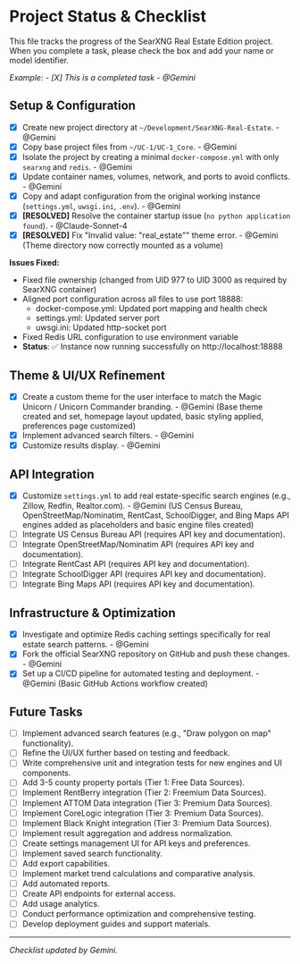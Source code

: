 # Project Status & Checklist

This file tracks the progress of the SearXNG Real Estate Edition project. When you complete a task, please check the box and add your name or model identifier.

*Example: - [X] This is a completed task - @Gemini*

## Setup & Configuration

- [X] Create new project directory at `~/Development/SearXNG-Real-Estate`. - @Gemini
- [X] Copy base project files from `~/UC-1/UC-1_Core`. - @Gemini
- [X] Isolate the project by creating a minimal `docker-compose.yml` with only `searxng` and `redis`. - @Gemini
- [X] Update container names, volumes, network, and ports to avoid conflicts. - @Gemini
- [X] Copy and adapt configuration from the original working instance (`settings.yml`, `uwsgi.ini`, `.env`). - @Gemini
- [X] **[RESOLVED]** Resolve the container startup issue (`no python application found`). - @Claude-Sonnet-4
- [X] **[RESOLVED]** Fix "Invalid value: "real_estate"" theme error. - @Gemini (Theme directory now correctly mounted as a volume)

**Issues Fixed:**
  - Fixed file ownership (changed from UID 977 to UID 3000 as required by SearXNG container)
  - Aligned port configuration across all files to use port 18888:
    - docker-compose.yml: Updated port mapping and health check
    - settings.yml: Updated server port
    - uwsgi.ini: Updated http-socket port
  - Fixed Redis URL configuration to use environment variable
  - **Status**: ✅ Instance now running successfully on http://localhost:18888

## Theme & UI/UX Refinement

- [X] Create a custom theme for the user interface to match the Magic Unicorn / Unicorn Commander branding. - @Gemini (Base theme created and set, homepage layout updated, basic styling applied, preferences page customized)
- [X] Implement advanced search filters. - @Gemini
- [X] Customize results display. - @Gemini

## API Integration

- [X] Customize `settings.yml` to add real estate-specific search engines (e.g., Zillow, Redfin, Realtor.com). - @Gemini (US Census Bureau, OpenStreetMap/Nominatim, RentCast, SchoolDigger, and Bing Maps API engines added as placeholders and basic engine files created)
- [ ] Integrate US Census Bureau API (requires API key and documentation).
- [ ] Integrate OpenStreetMap/Nominatim API (requires API key and documentation).
- [ ] Integrate RentCast API (requires API key and documentation).
- [ ] Integrate SchoolDigger API (requires API key and documentation).
- [ ] Integrate Bing Maps API (requires API key and documentation).

## Infrastructure & Optimization

- [X] Investigate and optimize Redis caching settings specifically for real estate search patterns. - @Gemini
- [X] Fork the official SearXNG repository on GitHub and push these changes. - @Gemini
- [X] Set up a CI/CD pipeline for automated testing and deployment. - @Gemini (Basic GitHub Actions workflow created)

## Future Tasks

- [ ] Implement advanced search features (e.g., "Draw polygon on map" functionality).
- [ ] Refine the UI/UX further based on testing and feedback.
- [ ] Write comprehensive unit and integration tests for new engines and UI components.
- [ ] Add 3-5 county property portals (Tier 1: Free Data Sources).
- [ ] Implement RentBerry integration (Tier 2: Freemium Data Sources).
- [ ] Implement ATTOM Data integration (Tier 3: Premium Data Sources).
- [ ] Implement CoreLogic integration (Tier 3: Premium Data Sources).
- [ ] Implement Black Knight integration (Tier 3: Premium Data Sources).
- [ ] Implement result aggregation and address normalization.
- [ ] Create settings management UI for API keys and preferences.
- [ ] Implement saved search functionality.
- [ ] Add export capabilities.
- [ ] Implement market trend calculations and comparative analysis.
- [ ] Add automated reports.
- [ ] Create API endpoints for external access.
- [ ] Add usage analytics.
- [ ] Conduct performance optimization and comprehensive testing.
- [ ] Develop deployment guides and support materials.

---
*Checklist updated by Gemini.*